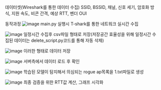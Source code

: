 데이터셋(Wireshark를 통한 데이터 수집)
SSID, BSSID, 채널, 신호 세기, 암호화 방식, 지원 속도, 비콘 간격, 예상 RTT, 벤더 OUI 



동작과정
![image](https://github.com/user-attachments/assets/e95fca50-6868-437f-8686-2a27d81841b2)
main.py 실행시 T-shark를 통한 네트워크 실시간 수집


![image](https://github.com/user-attachments/assets/4ad54666-237c-428a-9f4d-d916d5b81b59)
일정시간 수집후 csv파일 형태로 저장(저장공간 효율성을 위해 일정시간 수집된 데이터는 delete_script.py코드를 통해 자동 삭제)


![image](https://github.com/user-attachments/assets/8b152ba7-d532-4398-b1db-b0c036f746ff)
이러한 형태로 데이터 저장

![image](https://github.com/user-attachments/assets/6a8e4301-eacc-4d7c-aa1a-182a0bff376b)
서버측에서 데이터 로드 후 확인

![image](https://github.com/user-attachments/assets/fb7d4389-d86e-4bfe-93d6-4df128383798)
학습된 모델이 탐지해서 의심되는 rogue ap목록을 1.txt파일로 생성

![image](https://github.com/user-attachments/assets/cc2d8e31-9651-472f-9997-bba5e1473502)
최종 검증을 위한 RTT값 계산, 그래프 시각화
